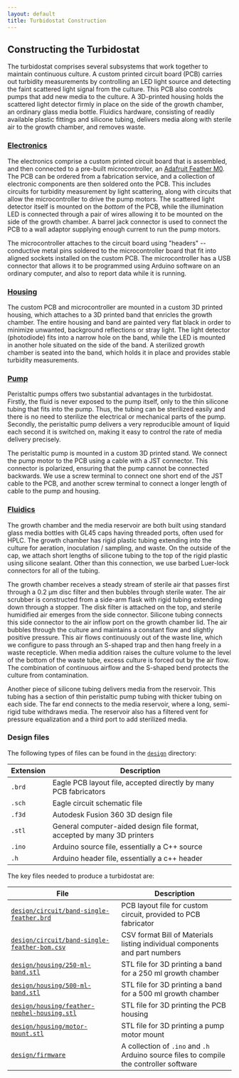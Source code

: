 ```yaml
---
layout: default
title: Turbidostat Construction
---
```

## Constructing the Turbidostat

The turbidostat comprises several subsystems that work together to
maintain continuous culture. A custom printed circuit board (PCB)
carries out turbidity measurements by controlling an LED light source
and detecting the faint scattered light signal from the culture. This
PCB also controls pumps that add new media to the culture. A
3D-printed housing holds the scattered light detector firmly in place
on the side of the growth chamber, an ordinary glass media
bottle. Fluidics hardware, consisting of readily available plastic
fittings and silicone tubing, delivers media along with sterile air to
the growth chamber, and removes waste.

### [Electronics](./construction-electronics.html)

The electronics comprise a custom printed circuit board that is
assembled, and then connected to a pre-built microcontroller, an
[Adafruit Feather M0](https://www.adafruit.com/product/2772). The PCB
can be ordered from a fabrication service, and a collection of
electronic components are then soldered onto the PCB. This includes
circuits for turbidity measurement by light scattering, along with
circuits that allow the microcontroller to drive the pump motors. The
scattered light detector itself is mounted on the _bottom_ of the PCB,
while the illumination LED is connected through a pair of wires
allowing it to be mounted on the side of the growth chamber. A barrel
jack connector is used to connect the PCB to a wall adaptor supplying
enough current to run the pump motors.

The microcontroller attaches to the circuit board using "headers" --
conductive metal pins soldered to the microcontroller board that fit
into aligned sockets installed on the custom PCB. The microcontroller
has a USB connector that allows it to be programmed using Arduino
software on an ordinary computer, and also to report data while it is
running.

### [Housing](./construction-housing.html)

The custom PCB and microcontroller are mounted in a custom 3D printed
housing, which attaches to a 3D printed band that enricles the growth
chamber. The entire housing and band are painted very flat black in
order to minimize unwanted, background reflections or stray light. The
light detector (photodiode) fits into a narrow hole on the band, while
the LED is mounted in another hole situated on the side of the band. A
sterilized growth chamber is seated into the band, which holds it in
place and provides stable turbidity measurements.

### [Pump](./construction-pump.html)

Peristaltic pumps offers two substantial advantages in the
turbidostat. Firstly, the fluid is never exposed to the pump itself,
only to the thin silicone tubing that fits into the pump. Thus, the
tubing can be sterilized easily and there is no need to sterilize the
electrical or mechanical parts of the pump. Secondly, the peristaltic
pump delivers a very reproducible amount of liquid each second it is
switched on, making it easy to control the rate of media delivery
precisely.

The peristaltic pump is mounted in a custom 3D printed stand. We
connect the pump motor to the PCB using a cable with a JST
connector. This connector is polarized, ensuring that the pump cannot
be connected backwards. We use a screw terminal to connect one short
end of the JST cable to the PCB, and another screw terminal to connect
a longer length of cable to the pump and housing.

### [Fluidics](./construction-fluidics.html)

The growth chamber and the media reservoir are both built using
standard glass media bottles with GL45 caps having threaded ports,
often used for HPLC. The growth chamber has rigid plastic tubing
extending into the culture for aeration, inoculation / sampling, and
waste. On the outside of the cap, we attach short lengths of silicone
tubing to the top of the rigid plastic using silicone sealant. Other
than this connection, we use barbed Luer-lock connectors for all of
the tubing.

The growth chamber receives a steady stream of sterile air that passes
first through a 0.2 µm disc filter and then bubbles through sterile
water. The air scrubber is constructed from a side-arm flask with
rigid tubing extending down through a stopper. The disk filter is
attached on the top, and sterile humidified air emerges from the side
connector. Silicone tubing connects this side connector to the air
inflow port on the growth chamber lid. The air bubbles through the
culture and maintains a constant flow and slightly positive
pressure. This air flows continuously out of the waste line, which we
configure to pass through an S-shaped trap and then hang freely in a
waste recepticle. When media addition raises the culture volume to the
level of the bottom of the waste tube, excess culture is forced out by
the air flow. The combination of continuous airflow and the S-shaped
bend protects the culture from contamination.

Another piece of silicone tubing delivers media from the
reservoir. This tubing has a section of thin peristaltic pump tubing
with thicker tubing on each side. The far end connects to the media
reservoir, where a long, semi-rigid tube withdraws media. The
reservoir also has a filtered vent for pressure equalization and a
third port to add sterilized media.

### Design files

The following types of files can be found in the
[`design`](https://github.com/ingolia-lab/turbidostat/tree/master/design)
directory:

| Extension | Description |
| --------- | ----------- |
| `.brd` | Eagle PCB layout file, accepted directly by many PCB fabricators |
| `.sch` | Eagle circuit schematic file |
| `.f3d` | Autodesk Fusion 360 3D design file |
| `.stl` | General computer-aided design file format, accepted by many 3D printers |
| `.ino` | Arduino source file, essentially a C++ source |
| `.h` | Arduino header file, essentially a c++ header |

The key files needed to produce a turbidostat are:

| File | Description |  
| ---- | ----------- |
| [`design/circuit/band-single-feather.brd`](https://github.com/ingolia-lab/turbidostat/blob/master/design/circuit/band-single-feather.brd) | PCB layout file for custom circuit, provided to PCB fabricator |
| [`design/circuit/band-single-feather-bom.csv`](https://github.com/ingolia-lab/turbidostat/blob/master/design/circuit/band-single-feather-bom.csv) | CSV format Bill of Materials listing individual components and part numbers |
| [`design/housing/250-ml-band.stl`](https://github.com/ingolia-lab/turbidostat/blob/master/design/housing/250-ml-band.stl) | STL file for 3D printing a band for a 250 ml growth chamber |
| [`design/housing/500-ml-band.stl`](https://github.com/ingolia-lab/turbidostat/blob/master/design/housing/500-ml-band.stl) | STL file for 3D printing a band for a 500 ml growth chamber |
| [`design/housing/feather-nephel-housing.stl`](https://github.com/ingolia-lab/turbidostat/blob/master/design/housing/feather-nephel-housing.stl) | STL file for 3D printing the PCB housing |
| [`design/housing/motor-mount.stl`](https://github.com/ingolia-lab/turbidostat/blob/master/design/housing/motor-mount.stl) | STL file for 3D printing a pump motor mount |
| [`design/firmware`](https://github.com/ingolia-lab/turbidostat/tree/master/design/firmware) | A collection of `.ino` and `.h` Arduino source files to compile the controller software |
